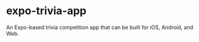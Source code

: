 # expo-trivia-app

An Expo-based trivia competition app that can be built for iOS, Android, and Web.